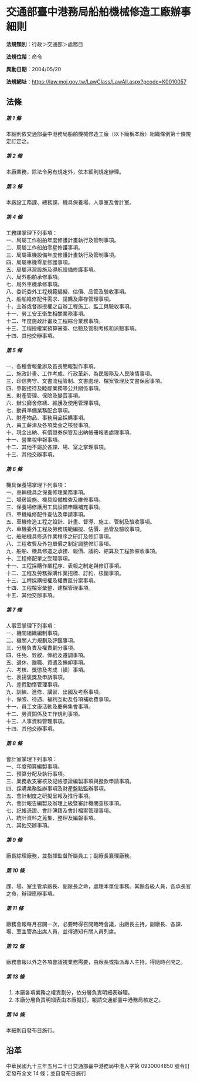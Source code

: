 # 交通部臺中港務局船舶機械修造工廠辦事細則




**法規類別**：行政＞交通部＞處務目

**法規位階**：命令

**異動日期**：2004/05/20  

**法規網址**：https://law.moj.gov.tw/LawClass/LawAll.aspx?pcode=K0010057



## 法條
##### 第 1 條
本細則依交通部臺中港務局船舶機械修造工廠（以下簡稱本廠）組織條例第十條規定訂定之。

##### 第 2 條
本廠業務，除法令另有規定外，依本細則規定辦理。

##### 第 3 條
本廠設工務課、總務課、機具保養場、人事室及會計室。

##### 第 4 條
工務課掌理下列事項：  
一、局屬工作船舶年度修護計畫執行及管制事項。  
二、局屬工作船舶零星修護事項。  
三、局屬車機設備年度修護計畫執行及管制事項。  
四、局屬車機零星修護事項。  
五、局屬港灣設施及導航設備修護事項。  
六、局外船舶承修事項。  
七、局外車機承修事項。  
八、委託委外工程規範編擬、估價、品管及驗收事項。  
九、船舶維修配件需求、請購及庫存管理事項。  
十、主辦或督辦授權之自辦工程施工、監工與驗收事項。  
十一、勞工安王衛生相關業務事項。  
十二、年度施政計畫及工程綜合業務事項。  
十三、工程授權案預算審查、估驗及管制考核和派驗事項。  
十四、其他交辦事項。

##### 第 5 條
一、各種會報彙辦及首長簡報製作事項。  
二、施政計畫、工作考成、行政革新、為民服務及人民陳情事項。  
三、印信典守、文書流程管制、文書處理、檔案管理及文書保密事項。  
四、參觀接待及睦鄰業務等公共關係事項。  
五、財產管理、保險及變賣事項。  
六、辦公廳舍修繕、維護及使用管理事項。  
七、動員準備業務配合事項。  
八、財產物品、事務用品採購事項。  
九、員工薪津及各項獎金之核發事項。  
十、現金出納、有價證券保管及出納帳冊報表處理事項。  
十一、營業稅申報事項。  
十二、其他不屬於各課、場、室之掌理事項。  
十三、其他交辦事項。

##### 第 6 條
機具保養場掌理下列事項：  
一、車輛機具之保養修理業務事項。  
二、場房設施、機具設備檢查及維修事項。  
三、保養場修護用工具設備申購補充事項。  
四、車機維修配件查估及申請事項。  
五、車機修造工程之設計、計畫、督導、施工、管制及驗收事項。  
六、車機委外工程及勞務規範編擬、估價、品管及驗收事項。  
七、船舶機具修造作業程序之研訂及修訂事項。  
八、工程收費及外包單價之制定調整修訂事項。  
九、船舶、機具修造之承接、報價、議約、結算及工程款催收事項。  
十、工程修配單之受理事項。  
十一、工程採購作業程序、表報之制定與修訂事項。  
十二、工程及勞務採購作業招標、訂約、核銷事項。  
十三、工程採購授權及權責區分案事項。  
十四、工程檔案彙整、建檔管理事項。  
十五、其他交辦事項。

##### 第 7 條
人事室掌理下列事項：  
一、機關組織編制事項。  
二、機關人力規劃及評鑑事項。  
三、分層負責及權責劃分事項。  
四、任免、銓敘、俸給及遷調事項。  
五、退休、離職、資遣及撫卹事項。  
六、考核、獎懲及考成（績）事項。  
七、表揚褒獎及申訴事項。  
八、差假勤惰管理事項。  
九、訓練、進修、講習、出國及考察事項。  
十、保險、待遇、福利互助及各項補助費事項。  
十一、員工文康活動及慶典集會事項。  
十二、勞資關係及工作規則事項。  
十三、人事資料管理事項。  
十四、其他交辦事項。

##### 第 8 條
會計室掌理下列事項：  
一、年度預算編製事項。  
二、預算分配及執行事項。  
三、業務收支審核及記帳憑證編製事項與撥款申請事項。  
四、採購業務監辦事項及財產盤點監辦事項。  
五、會計制度之研擬呈報及推行事項。  
六、會計報告編製及辦理上級暨審計機關查核事項。  
七、記帳憑證、會計簿籍及會計檔案管理事項。  
八、統計資料之蒐集、整理及編報事項。  
九、其他交辦事項。

##### 第 9 條
廠長綜理廠務，並指揮監督所屬員工；副廠長襄理廠務。

##### 第 10 條
課、場、室主管承廠長、副廠長之命，處理本單位事務。其餘各級人員，各承長官之命，辦理應辦事項。

##### 第 11 條
廠務會報每月召開一次，必要時得召開臨時會議，由廠長主持，副廠長、各課、場、室主管為出席人員，並得通知有關人員列席。

##### 第 12 條
廠務會報以外之各項會議視業務需要，由廠長或指派專人主持，得隨時召開之。

##### 第 13 條
1. 本廠各項業務之權責劃分，依分層負責明細表辦理。
1. 本廠分層負責明細表由本廠擬訂，報請交通部臺中港務局核定之。

##### 第 14 條
本細則自發布日施行。

## 沿革
中華民國九十三年五月二十日交通部臺中港務局中港人字第 0930004850 號令訂定發布全文 14 條；並自發布日施行
